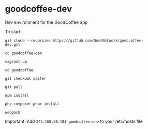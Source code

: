 # goodcoffee-dev
Dev environment for the GoodCoffee app

To start:

`git clone --recursive https://github.com/GoodNetwork/goodcoffee-dev.git`

`cd goodcoffee-dev`

`vagrant up`

`cd goodcoffee`

`git checkout master`

`git pull`

`npm install`

`php composer.phar install`

`webpack`

Important:
Add `192.168.56.101 goodcoffee.dev` to your /etc/hosts file
